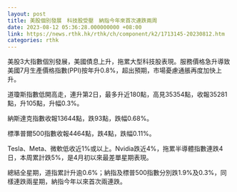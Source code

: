```yaml
---
layout: post
title: 美股個別發展　科技股受壓　納指今年來首次連跌兩周
date: 2023-08-12 05:36:28.000000000 +08:00
link: https://news.rthk.hk/rthk/ch/component/k2/1713145-20230812.htm
categories: rthk
---
```


美股3大指數個別發展，美國債息上升，拖累大型科技股表現。服務價格急升導致美國7月生產價格指數(PPI)按年升0.8%，超出預期，市場憂慮通脹再度加快上升。

道瓊斯指數低開高走，連升第2日，最多升近180點，高見35354點，收報35281點，升105點，升幅0.3%。

納斯達克指數收報13644點，跌93點，跌幅0.68%。

標準普爾500指數收報4464點，跌4點，跌幅0.11%。

Tesla、Meta、微軟低收近1%或以上。Nvidia跌近4%，拖累半導體指數連跌4日，本周累計跌5%，是4月初以來最差單星期表現。

總結全星期，道指累計升逾0.6%；納指及標普500指數分別跌1.9%及0.3%，同樣連跌兩星期，納指今年以來首次兩連跌。
